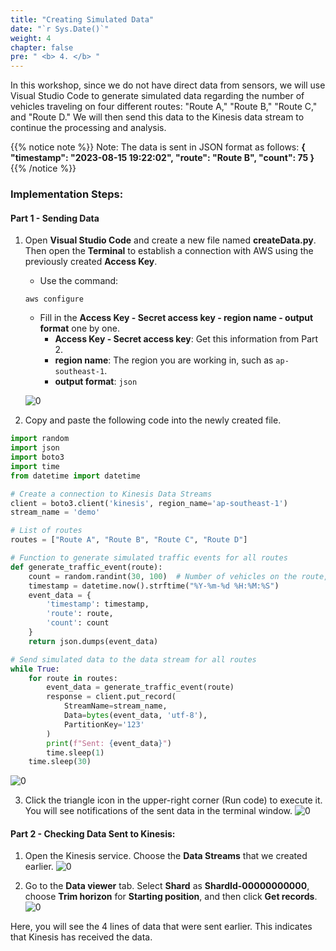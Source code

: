 ```yaml
---
title: "Creating Simulated Data"
date: "`r Sys.Date()`"
weight: 4
chapter: false
pre: " <b> 4. </b> "
---
```


In this workshop, since we do not have direct data from sensors, we will use Visual Studio Code to generate simulated data regarding the number of vehicles traveling on four different routes: "Route A," "Route B," "Route C," and "Route D." We will then send this data to the Kinesis data stream to continue the processing and analysis.

{{% notice note %}}
Note: The data is sent in JSON format as follows: **{
  "timestamp": "2023-08-15 19:22:02",
  "route": "Route B",
  "count": 75
}**
{{% /notice %}}

### Implementation Steps:

#### Part 1 - Sending Data
1. Open **Visual Studio Code** and create a new file named **createData.py**. Then open the **Terminal** to establish a connection with AWS using the previously created **Access Key**.
   - Use the command: 
   ``` 
   aws configure
   ```
   - Fill in the **Access Key - Secret access key - region name - output format** one by one.
     - **Access Key - Secret access key**: Get this information from Part 2.
     - **region name**: The region you are working in, such as `ap-southeast-1`.
     - **output format**: `json`

   ![0](/images/4-IDE/img-78.png)

2. Copy and paste the following code into the newly created file.

```python
import random
import json
import boto3
import time
from datetime import datetime

# Create a connection to Kinesis Data Streams
client = boto3.client('kinesis', region_name='ap-southeast-1')
stream_name = 'demo'

# List of routes
routes = ["Route A", "Route B", "Route C", "Route D"]

# Function to generate simulated traffic events for all routes
def generate_traffic_event(route):
    count = random.randint(30, 100)  # Number of vehicles on the route, 30-100
    timestamp = datetime.now().strftime("%Y-%m-%d %H:%M:%S")
    event_data = {
        'timestamp': timestamp,
        'route': route,
        'count': count
    }
    return json.dumps(event_data)

# Send simulated data to the data stream for all routes
while True:
    for route in routes:
        event_data = generate_traffic_event(route)
        response = client.put_record(
            StreamName=stream_name,
            Data=bytes(event_data, 'utf-8'),
            PartitionKey='123'
        )
        print(f"Sent: {event_data}")
        time.sleep(1)
    time.sleep(30)
```

![0](/images/4-IDE/img-73.png)

3. Click the triangle icon in the upper-right corner (Run code) to execute it. You will see notifications of the sent data in the terminal window.
   ![0](/images/4-IDE/img-71.png)

#### Part 2 - Checking Data Sent to Kinesis:

1. Open the Kinesis service. Choose the **Data Streams** that we created earlier.
   ![0](/images/4-IDE/img-70.png)

2. Go to the **Data viewer** tab. Select **Shard** as **ShardId-00000000000**, choose **Trim horizon** for **Starting position**, and then click **Get records**.
   ![0](/images/4-IDE/img-69.png)

Here, you will see the 4 lines of data that were sent earlier. This indicates that Kinesis has received the data.
